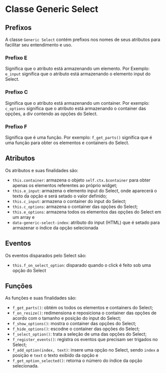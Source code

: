 <!-- 
    @author     Luiz Eurico da Silva Neto
    @date       02/12/2023
    @version    1.0.0
    @copyright  A22 Serviços Industriais

    Arquivo README de Generic Select
 -->

# Classe Generic Select

## Prefixos
A classe `Generic Select` contém prefixos nos nomes de seus atributos para facilitar seu entendimento e uso.

### Prefixo E
Significa que o atributo está armazenando um elemento.
Por Exemplo: `e_input` significa que o atributo está armazenando o elemento input do Select.

### Prefixo C
Significa que o atributo está armazenando um container.
Por exemplo: `c_options` significa que o atributo está armazenando o container das opções, a div contendo as opções do Select.

### Prefixo F
Significa que é uma função.
Por exemplo: `f_get_parts()` significa que é uma função para obter os elementos e containers do Select.

## Atributos
Os atributos e suas finalidades são:
- `this.container`: armazena o objeto `self.ctx.$container` para obter apenas os elementos referentes ao próprio widget;
- `this.e_input`: armazena o elemento input do Select, onde aparecerá o texto da opção e será setado o valor definido;
- `this.c_input`: armazena o container do input do Select;
- `this.c_options`: armazena o container das opções do Select;
- `this.e_options`: armazena todos os elementos das opções do Select em um array e
- `data-generic-select-index`: atributo do input (HTML) que é setado para armazenar o índice da opção selecionada

## Eventos
Os eventos disparados pelo Select são:
- `this.f_on_select_option`: disparado quando o click é feito sob uma opção do Select

## Funções
As funções e suas finalidades são:
- `f_get_parts()`: obtém os todos os elementos e containers do Select;
- `f_on_resize()`: redimensiona e reposiciona o container das opções de acordo com o tamanho e posição do input do Select;
- `f_show_options()`: mostra o container das opções do Select;
- `f_hide_options()`: escodne o container das opções do Select;
- `f_select_option()`: trata a seleção de uma das opções do Select;
- `f_register_events()`: registra os eventos que precisam ser trigados no Select;
- `f_add_option(index, text)`: insere uma opção no Select, sendo `index` a posição e `text` o texto exibido da opção e
- `f_get_option_selected()`: retorna o número do índice da opção selecionada.